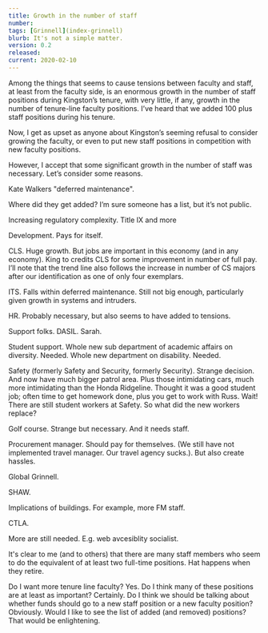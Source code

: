 ```yaml
---
title: Growth in the number of staff
number: 
tags: [Grinnell](index-grinnell)
blurb: It's not a simple matter.
version: 0.2
released: 
current: 2020-02-10
---
```

Among the things that seems to cause tensions between faculty and
staff, at least from the faculty side, is an enormous growth in the
number of staff positions during Kingston’s tenure, with very little,
if any, growth in the number of tenure-line faculty positions.  I’ve
heard that we added 100 plus staff positions during his tenure.

Now, I get as upset as anyone about Kingston’s seeming refusal to
consider growing the faculty, or even to put new staff positions
in competition with new faculty positions.

However, I accept that some significant growth in the number of
staff was necessary. Let’s consider some reasons.

Kate Walkers "deferred maintenance".

Where did they get added?  I’m sure someone has a list, but it’s not public.

Increasing regulatory complexity.  Title IX and more

Development. Pays for itself.

CLS. Huge growth. But jobs are important in this economy (and in any economy). King to credits CLS for some improvement in number of full pay. I’ll note that the trend line also follows the increase in number of CS majors after our identification as one of only four exemplars.

ITS.  Falls within deferred maintenance. Still not big enough, particularly given growth in systems and intruders.

HR.  Probably necessary, but also seems to have added to tensions.

Support folks. DASIL. Sarah.

Student support. Whole new sub department of academic affairs on diversity. Needed. Whole new department on disability. Needed.

Safety (formerly Safety and Security, formerly Security). Strange decision. And now have much bigger patrol area.  Plus those
intimidating cars, much more intimidating than the Honda Ridgeline.  Thought
it was a good student job; often time to get homework done, plus you get to
work with Russ.  Wait!  There are still student workers at Safety.  So what
did the new workers replace?

Golf course. Strange but necessary.  And it needs staff.

Procurement manager. Should pay for themselves. (We still have not implemented travel manager.  Our travel agency sucks.). But also create hassles.

Global Grinnell.

SHAW.

Implications of buildings.  For example, more FM staff.

CTLA.

More are still needed. E.g. web avcesiblity socialist.

It's clear to me (and to others) that there are many staff members who seem to do the equivalent of at least two full-time positions. Hat happens when they retire.

Do I want more tenure line faculty?  Yes. Do I think many of these
positions are at least as important?  Certainly. Do I think we
should be talking about whether funds should go to a new staff
position or a new faculty position?  Obviously.  Would I like to
see the list of added (and removed) positions?  That would be
enlightening.

